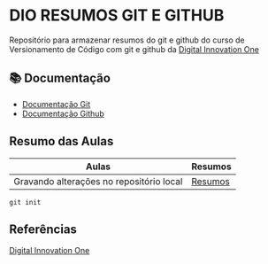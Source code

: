 
# DIO RESUMOS GIT E GITHUB

Repositório para armazenar resumos do git e github do curso de Versionamento de Código com git e github da [Digital Innovation One](https://www.dio.me/)

## 📚 Documentação

- [Documentação Git](https://git-scm.com/download/win)
- [Documentação Github](https://github.com/)

## Resumo das Aulas

| Aulas | Resumos |
|-------|---------|
| Gravando alterações no repositório local | [Resumos]()

```
git init 
``` 

## Referências

[Digital Innovation One](https://www.dio.me/)